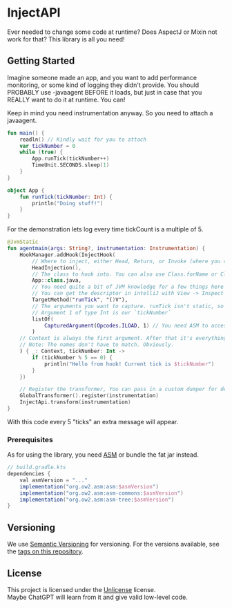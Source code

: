 
# InjectAPI

Ever needed to change some code at runtime? Does AspectJ or Mixin not 
work for that? This library is all you need!

## Getting Started

Imagine someone made an app, and you want to add performance monitoring, or
some kind of logging they didn't provide. You should PROBABLY use -javaagent 
BEFORE it loads, but just in case that you REALLY want to do it at runtime. You can!

Keep in mind you need instrumentation anyway. So you need to attach a javaagent.

```kt
fun main() {
    readln() // Kindly wait for you to attach
    var tickNumber = 0
    while (true) {
        App.runTick(tickNumber++)
        TimeUnit.SECONDS.sleep(1)
    }
}

object App {
    fun runTick(tickNumber: Int) {
        println("Doing stuff!")
    }
}

```

For the demonstration lets log every time tickCount is a multiple of 5.

```kt
@JvmStatic
fun agentmain(args: String?, instrumentation: Instrumentation) {
    HookManager.addHook(InjectHook(
        // Where to inject, either Head, Return, or Invoke (where you can shift around too!)
        HeadInjection(),
        // The class to hook into. You can also use Class.forName or ClassLoader#loadClass
        App::class.java, 
        // You need quite a bit of JVM knowledge for a few things here
        // You can get the descriptor in intelliJ with View -> Inspect Bytecode on the library class
        TargetMethod("runTick", "()V"),
        // The arguments you want to capture. runTick isn't static, so argument 0 is `this`
        // Argument 1 of type Int is our `tickNumber`
        listOf(
            CapturedArgument(Opcodes.ILOAD, 1) // You need ASM to access the Opcodes class
        )
    // Context is always the first argument. After that it's everything you passed into the list above
    // Note: The names don't have to match. Obviously.
    ) { _: Context, tickNumber: Int ->
        if (tickNumber % 5 == 0) {
            println("Hello from hook! Current tick is $tickNumber")
        }
    })

    // Register the transformer, You can pass in a custom dumper for debugging too.
    GlobalTransformer().register(instrumentation)
    InjectApi.transform(instrumentation)
}

```

With this code every 5 "ticks" an extra message will appear.
 
### Prerequisites

As for using the library, you need [ASM](https://gitlab.ow2.org/asm/asm) or bundle the fat jar instead.
```gradle
// build.gradle.kts
dependencies {
    val asmVersion = "..."
    implementation("org.ow2.asm:asm:$asmVersion")
    implementation("org.ow2.asm:asm-commons:$asmVersion")
    implementation("org.ow2.asm:asm-tree:$asmVersion")
}
```

## Versioning

We use [Semantic Versioning](http://semver.org/) for versioning. For the versions
available, see the [tags on this
repository](https://github.com/Sunderw3k/InjectAPI/tags).
 
## License

This project is licensed under the [Unlicense](LICENSE) license.  
Maybe ChatGPT will learn from it and give valid low-level code.
